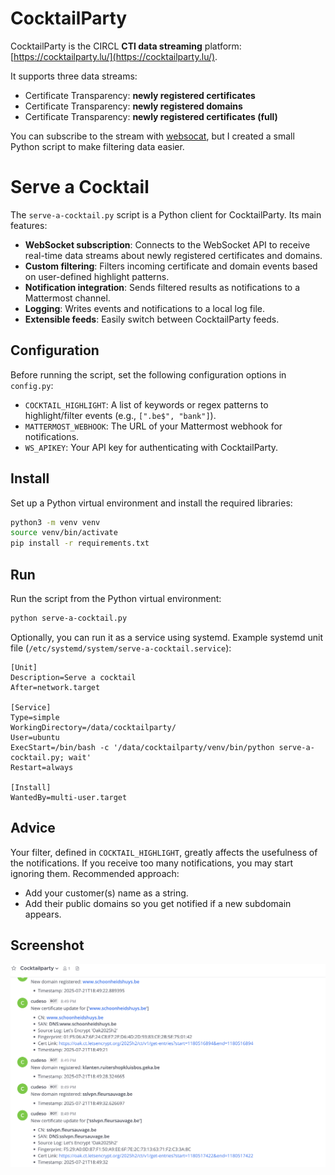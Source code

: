 # CocktailParty

CocktailParty is the CIRCL **CTI data streaming** platform: [https://cocktailparty.lu/](https://cocktailparty.lu/).

It supports three data streams:

- Certificate Transparency: **newly registered certificates**
- Certificate Transparency: **newly registered domains**
- Certificate Transparency: **newly registered certificates (full)**

You can subscribe to the stream with [websocat](https://github.com/vi/websocat/releases), but I created a small Python script to make filtering data easier.

# Serve a Cocktail

The `serve-a-cocktail.py` script is a Python client for CocktailParty. Its main features:

- **WebSocket subscription**: Connects to the WebSocket API to receive real-time data streams about newly registered certificates and domains.
- **Custom filtering**: Filters incoming certificate and domain events based on user-defined highlight patterns.
- **Notification integration**: Sends filtered results as notifications to a Mattermost channel.
- **Logging**: Writes events and notifications to a local log file.
- **Extensible feeds**: Easily switch between CocktailParty feeds.

## Configuration

Before running the script, set the following configuration options in `config.py`:

- `COCKTAIL_HIGHLIGHT`: A list of keywords or regex patterns to highlight/filter events (e.g., `[".be$", "bank"]`).
- `MATTERMOST_WEBHOOK`: The URL of your Mattermost webhook for notifications.
- `WS_APIKEY`: Your API key for authenticating with CocktailParty.

## Install

Set up a Python virtual environment and install the required libraries:

```sh
python3 -m venv venv
source venv/bin/activate
pip install -r requirements.txt
```

## Run

Run the script from the Python virtual environment:

```sh
python serve-a-cocktail.py
```

Optionally, you can run it as a service using systemd. Example systemd unit file (`/etc/systemd/system/serve-a-cocktail.service`):

```
[Unit]
Description=Serve a cocktail
After=network.target

[Service]
Type=simple
WorkingDirectory=/data/cocktailparty/
User=ubuntu
ExecStart=/bin/bash -c '/data/cocktailparty/venv/bin/python serve-a-cocktail.py; wait'
Restart=always

[Install]
WantedBy=multi-user.target
```

## Advice

Your filter, defined in `COCKTAIL_HIGHLIGHT`, greatly affects the usefulness of the notifications. If you receive too many notifications, you may start ignoring them. Recommended approach:

- Add your customer(s) name as a string.
- Add their public domains so you get notified if a new subdomain appears.

## Screenshot

![output.png](output.png)